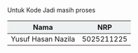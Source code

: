 Untuk Kode Jadi masih proses


<table>
  <thead>
    <tr style="background-color: #ecf0f1;">
      <th>Nama</th>
      <th>NRP</th>
    </tr>
  </thead>
  <tbody>
    <tr>
      <td>Yusuf Hasan Nazila</td>
      <td>5025211225</td>
    </tr>
  </tbody>
</table>
